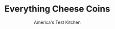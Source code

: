 ---
layout: ../../layouts/MarkdownPostLayout.astro
title: Everything Cheese Coins
author: America's Test Kitchen
pubDate: 2023-03-15
description: "These simple homemade crackers are often greasy and tough. We foolproof the recipe and provide four variations to keep things fresh."
image_url: https://res.cloudinary.com/hksqkdlah/image/upload/ar_1:1,c_fill,dpr_2.0,f_auto,fl_lossy.progressive.strip_profile,g_faces:auto,q_auto:low,w_344/10359_sfs-cheddarcoins-27
tags: ["Cheese"]
calories: 2652
protein: 1
carbohydrates: 2
fats: 
fiber: 
ingredients: ["8 ounces, Gruyere cheese, shredded (2 cups)","1 1/2 cups (7 1/2 ounces), all-purpose flour","2 tablespoons, poppy seeds","1 tablespoon, cornstarch","2 teaspoons, sesame seeds","1 teaspoon granulated, garlic","1 teaspoon, onion flakes","1/2 teaspoon, salt","1/4 teaspoon, cayenne pepper","1/4 teaspoon, paprika","8 tablespoons, unsalted butter, cut into 8 pieces and chilled","3 tablespoons, water"]
serves: 60
time: "1 hour, plus 1 hour chilling and 20 minutes cooling"
instructions: ["Process Gruyere, flour, poppy seeds, cornstarch, sesame seeds, granulated garlic, onion flakes, salt, cayenne, and paprika in food processor until combined, about 30 seconds. Add butter and process until mixture resembles wet sand, about 20 seconds. Add water and process until dough ball forms, about 10 seconds. Transfer dough to counter and divide in half. Roll each half into 10-inch log, wrap in plastic wrap, and refrigerate until firm, at least 1 hour.","Adjust oven racks to upper-middle and lower-middle positions and heat oven to 350 degrees. Line 2 rimmed baking sheets with parchment paper. Unwrap logs and slice into ¼-inch-thick coins. Place coins on prepared sheets, ½ inch apart. Bake until light golden around edges, 22 to 28 minutes, switching and rotating sheets halfway through baking. Let coins cool completely on sheets before serving. (Coins can be stored in airtight container at room temperature for up to 3 days.)"]
nutrition: ["10 mg Potassium","29 mg Phosphorus","42 mg Calcium","3 mg Magnesium","26 mg Sodium","2 g Fat","8 mg Cholesterol","1 g Saturated","5 µg Folic acid","1 µg Folate (food)","2 g Water","2 g Carbs","11 µg Folate equivalent (total)","1 g Protein","23 µg Vitamin A","44 kcal Energy","2652 calories"]
notes: "You can refrigerate the dough for up to three days or freeze it for up to one month. Thaw the frozen dough in the refrigerator before proceeding with step 2."
---